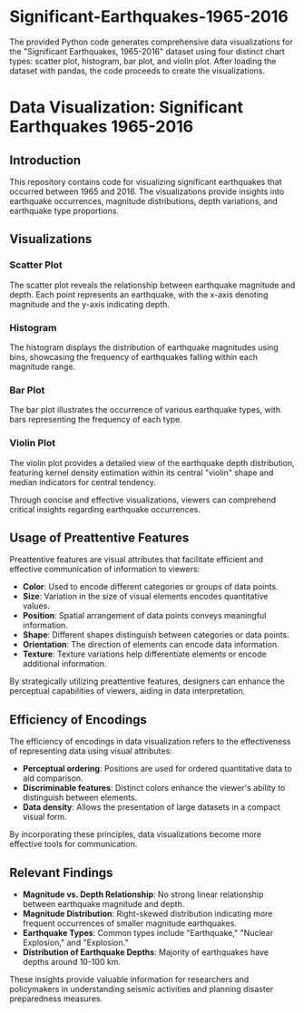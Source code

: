 # Significant-Earthquakes-1965-2016

The provided Python code generates comprehensive data visualizations for the "Significant 
Earthquakes, 1965-2016" dataset using four distinct chart types: scatter plot, histogram, bar 
plot, and violin plot. After loading the dataset with pandas, the code proceeds to create the 
visualizations.

# Data Visualization: Significant Earthquakes 1965-2016

## Introduction

This repository contains code for visualizing significant earthquakes that occurred between 1965 and 2016. The visualizations provide insights into earthquake occurrences, magnitude distributions, depth variations, and earthquake type proportions.

## Visualizations

### Scatter Plot
The scatter plot reveals the relationship between earthquake magnitude and depth. Each point represents an earthquake, with the x-axis denoting magnitude and the y-axis indicating depth.

### Histogram
The histogram displays the distribution of earthquake magnitudes using bins, showcasing the frequency of earthquakes falling within each magnitude range.

### Bar Plot
The bar plot illustrates the occurrence of various earthquake types, with bars representing the frequency of each type.

### Violin Plot
The violin plot provides a detailed view of the earthquake depth distribution, featuring kernel density estimation within its central "violin" shape and median indicators for central tendency.

Through concise and effective visualizations, viewers can comprehend critical insights regarding earthquake occurrences.

## Usage of Preattentive Features

Preattentive features are visual attributes that facilitate efficient and effective communication of information to viewers:

- **Color**: Used to encode different categories or groups of data points.
- **Size**: Variation in the size of visual elements encodes quantitative values.
- **Position**: Spatial arrangement of data points conveys meaningful information.
- **Shape**: Different shapes distinguish between categories or data points.
- **Orientation**: The direction of elements can encode data information.
- **Texture**: Texture variations help differentiate elements or encode additional information.

By strategically utilizing preattentive features, designers can enhance the perceptual capabilities of viewers, aiding in data interpretation.

## Efficiency of Encodings

The efficiency of encodings in data visualization refers to the effectiveness of representing data using visual attributes:

- **Perceptual ordering**: Positions are used for ordered quantitative data to aid comparison.
- **Discriminable features**: Distinct colors enhance the viewer's ability to distinguish between elements.
- **Data density**: Allows the presentation of large datasets in a compact visual form.

By incorporating these principles, data visualizations become more effective tools for communication.

## Relevant Findings

- **Magnitude vs. Depth Relationship**: No strong linear relationship between earthquake magnitude and depth.
- **Magnitude Distribution**: Right-skewed distribution indicating more frequent occurrences of smaller magnitude earthquakes.
- **Earthquake Types**: Common types include "Earthquake," "Nuclear Explosion," and "Explosion."
- **Distribution of Earthquake Depths**: Majority of earthquakes have depths around 10-100 km.

These insights provide valuable information for researchers and policymakers in understanding seismic activities and planning disaster preparedness measures.
